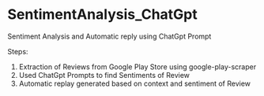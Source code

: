# SentimentAnalysis_ChatGpt
Sentiment Analysis and Automatic reply using ChatGpt Prompt

Steps:
1) Extraction of Reviews from Google Play Store using google-play-scraper
2) Used ChatGpt Prompts to find Sentiments of Review 
3) Automatic replay generated based on context and sentiment of Review
